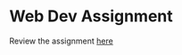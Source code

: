 # Web Dev Assignment

Review the assignment [here](https://ashuvssut.github.io/web-dev_assignment/)
